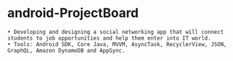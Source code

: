 # android-ProjectBoard

    • Developing and designing a social networking app that will connect students to job opportunities and help them enter into IT world.
    • Tools: Android SDK, Core Java, MVVM, AsyncTask, RecyclerView, JSON, GraphQL, Amazon DynamoDB and AppSync.
